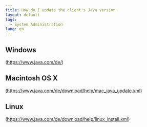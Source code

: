 ```yaml
---
title: How do I update the client's Java version
layout: default
tags:
  - System Administration
lang: en
---
```


## Windows

(https://www.java.com/de/)

## Macintosh OS X

(https://www.java.com/de/download/help/mac_java_update.xml)

## Linux

(https://www.java.com/de/download/help/linux_install.xml)
